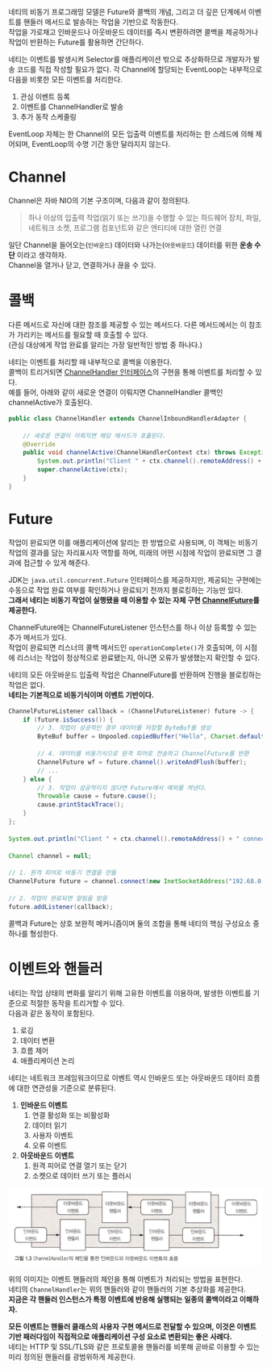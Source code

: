 
네티의 비동기 프로그래밍 모델은 Future와 콜백의 개념, 그리고 더 깊은 단계에서 이벤트를 핸들러 메서드로 발송하는 작업을 기반으로 작동한다.  
작업을 가로채고 인바운드나 아웃바운드 데이터를 즉시 변환하려면 콜백을 제공하거나 작업이 반환하는 Future를 활용하면 간단하다.  
  
네티는 이벤트를 발생시켜 Selector를 애플리케이션 밖으로 추상화하므로 개발자가 발송 코드를 직접 작성할 필요가 없다.
각 Channel에 할당되는 EventLoop는 내부적으로 다음을 비롯한 모든 이벤트를 처리한다.

1. 관심 이벤트 등록
2. 이벤트를 ChannelHandler로 발송
3. 추가 동작 스케줄링

EventLoop 자체는 한 Channel의 모든 입출력 이벤트를 처리하는 한 스레드에 의해 제어되며, EventLoop의 수명 기간 동안 달라지지 않는다.

# Channel

Channel은 자바 NIO의 기본 구조이며, 다음과 같이 정의된다.

> 하나 이상의 입출력 작업(읽기 또는 쓰기)을 수행할 수 있는 하드웨어 장치, 파일, 네트워크 소켓, 프로그램 컴포넌트와 같은 엔티티에 대한 열린 연결

일단 Channel을 들어오는(`인바운드`) 데이터와 나가는(`아웃바운드`) 데이터를 위한 **운송 수단** 이라고 생각하자.  
Channel을 열거나 닫고, 연결하거나 끊을 수 있다.  

# 콜백

다른 메서드로 자신에 대한 참조를 제공할 수 있는 메서드다. 다른 메서드에서는 이 참조가 가리키는 메서드를 필요할 때 호출할 수 있다.  
(관심 대상에게 작업 완료를 알리는 가장 일반적인 방법 중 하나다.)  
  
네티는 이벤트를 처리할 때 내부적으로 콜백을 이용한다.  
콜백이 트리거되면 [ChannelHandler 인터페이스](https://netty.io/4.1/api/io/netty/channel/ChannelHandler.html)의 구현을 통해 이벤트를 처리할 수 있다.  
예를 들어, 아래와 같이 새로운 연결이 이뤄지면 ChannelHandler 콜백인 channelActive가 호출된다.  

```java
public class ChannelHandler extends ChannelInboundHandlerAdapter {

    // 새로운 연결이 이뤄지면 해당 메서드가 호출된다.
    @Override
    public void channelActive(ChannelHandlerContext ctx) throws Exception {
        System.out.println("Client " + ctx.channel().remoteAddress() + " connected");
        super.channelActive(ctx);
    }
}
```

# Future

작업이 완료되면 이를 애플리케이션에 알리는 한 방법으로 사용되며, 이 객체는 비동기 작업의 결과를 담는 자리표시자 역항를 하며, 미래의 어떤 시점에 작업이 완료되면 그 결과에 접근할 수 있게 해준다.  
  
JDK는 `java.util.concurrent.Future` 인터페이스를 제공하지만, 제공되는 구현에는 수동으로 작업 완료 여부를 확인하거나 완료되기 전까지 블로킹하는 기능만 있다.  
**그래서 네티는 비동기 작업이 실행됐을 때 이용할 수 있는 자체 구현 [ChannelFuture](https://netty.io/4.0/api/io/netty/channel/ChannelFuture.html)를 제공한다.**  
  
ChannelFuture에는 ChannelFutureListener 인스턴스를 하나 이상 등록할 수 있는 추가 메서드가 있다.  
작업이 완료되면 리스너의 콜백 메서드인 `operationComplete()`가 호출되며, 이 시점에 리스너는 작업이 정상적으로 완료됐는지, 아니면 오류가 발생했는지 확인할 수 있다.  
  
네티의 모든 아웃바운드 입출력 작업은 ChannelFuture를 반환하며 진행을 블로킹하는 작업은 없다.  
**네티는 기본적으로 비동기식이며 이벤트 기반이다.**  

```java
ChannelFutureListener callback = (ChannelFutureListener) future -> {
    if (future.isSuccess()) {
        // 3. 작업이 성공적인 경우 데이터를 저장할 ByteBuf를 생성
        ByteBuf buffer = Unpooled.copiedBuffer("Hello", Charset.defaultCharset());

        // 4. 데이터를 비동기식으로 원격 피어로 전송하고 ChannelFuture를 반환
        ChannelFuture wf = future.channel().writeAndFlush(buffer);
        // ...
    } else {
        // 3. 작업이 성공적이지 않다면 Future에서 예외를 꺼낸다.
        Throwable cause = future.cause();
        cause.printStackTrace();
    }
};

System.out.println("Client " + ctx.channel().remoteAddress() + " connected");

Channel channel = null;

// 1. 원격 피어로 비동기 연결을 만듦
ChannelFuture future = channel.connect(new InetSocketAddress("192.68.0.01", 25));

// 2. 작업이 완료되면 알림을 받음
future.addListener(callback);
```

콜백과 Future는 상호 보완적 메커니즘이며 둘의 조합을 통해 네티의 핵심 구성요소 중 하나를 형성한다.  

# 이벤트와 핸들러

네티는 작업 상태의 변화를 알리기 위해 고유한 이벤트를 이용하며, 발생한 이벤트를 기준으로 적절한 동작을 트리거할 수 있다.  
다음과 같은 동작이 포함된다.  

1. 로깅
2. 데이터 변환
3. 흐름 제어
4. 애플리케이션 논리

네티는 네트워크 프레임워크이므로 이벤트 역시 인바운드 또는 아웃바운드 데이터 흐름에 대한 연관성을 기준으로 분류된다.  

1. **인바운드 이벤트**
   1. 연결 활성화 또는 비활성화
   2. 데이터 읽기
   3. 사용자 이벤트
   4. 오류 이벤트
2. **아웃바운드 이벤트**
   1. 원격 피어로 연결 열기 또는 닫기
   2. 소켓으로 데이터 쓰기 또는 플러시

![](./imgs/inoutBound.png)

위의 이미지는 이벤트 핸들러의 체인을 통해 이벤트가 처리되는 방법을 표현한다.  
네티의 `ChannelHandler`는 위의 핸들러와 같이 핸들러의 기본 추상화를 제공한다.  
**지금은 각 핸들러 인스턴스가 특정 이벤트에 반응해 실행되는 일종의 콜백이라고 이해하자.**  
  
**모든 이벤트는 핸들러 클래스의 사용자 구현 메서드로 전달할 수 있으며, 이것은 이벤트 기반 패러다임이 직접적으로 애플리케이션 구성 요소로 변환되는 좋은 사례다.**  
네티는 HTTP 및 SSL/TLS와 같은 프로토콜용 핸들러를 비롯해 곧바로 이용할 수 있는 미리 정의된 핸들러를 광범위하게 제공한다.  
